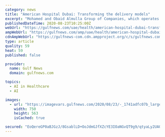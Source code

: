 ```yaml
---
category: news
title: "American Hospital Dubai: Transforming the delivery models"
excerpt: "Mohamed and Obaid Almulla Group of Companies, which operates American Hospital Dubai, talks to GN Focus about the impact of emerging healthcare technologies How did technologies such as artificial intelligence (AI) and augmented reality change healthcare delivery in your hospital?"
publishedDateTime: 2020-08-23T10:25:00Z
webUrl: "https://gulfnews.com/uae/health/american-hospital-dubai-transforming-the-delivery-models-1.1598178736718"
ampWebUrl: "https://gulfnews.com/amp/uae/health/american-hospital-dubai-transforming-the-delivery-models-1.1598178736718"
cdnAmpWebUrl: "https://gulfnews-com.cdn.ampproject.org/c/s/gulfnews.com/amp/uae/health/american-hospital-dubai-transforming-the-delivery-models-1.1598178736718"
type: article
quality: 59
heat: 59
published: false

provider:
  name: Gulf News
  domain: gulfnews.com

topics:
  - AI in Healthcare
  - AI

images:
  - url: "https://imagevars.gulfnews.com/2020/08/23/-_1741adfc07b_large.jpg"
    width: 750
    height: 563
    isCached: true

secured: "EoQereGP0aBJGzJ/8GsablLD+OoJdmGJfXZcYE3IOaNGvQT9g9/qtyaLy2UAOWYpzFu0p7Yj9CtMSa2K4+WpMaZ++kt9SAXylz05y7MF+fVvEgL7VT83OR+xC/aDQLbqKPFTGuchmD6bIuDX9DYIB246mKVrdMSdrLKkEx6E4lIMzZBQBfhunEcp1ZZDm4f3scqR5n/BrhBeqSzX/2LPbf+GX4thKeE/IDOrVGezxW56BLRF+8VHHQW73Kp3pjB6MyzJUvqT0Eq0b6aGQuVVanSQBFTgwmpPuTmSP8HPytGVJD98aVwIAfdq7sUK0xVgGWskp1TeW3Y/GCxvfhDXmw==;68lj81j268JcPXQtX20DIA=="
---
```


